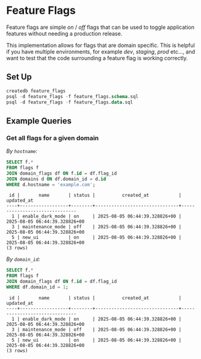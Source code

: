 # Feature Flags

Feature flags are simple _on_ / _off_ flags that can be used to toggle application features without needing a production release.

This implementation allows for flags that are domain specific. This is helpful if you have multiple environments, for example _dev_, _staging_, _prod_ etc...,
and want to test that the code surrounding a feature flag is working correctly.

## Set Up

```sql
createdb feature_flags
psql -d feature_flags -f feature_flags.schema.sql
psql -d feature_flags -f feature_flags.data.sql
```

## Example Queries

### Get all flags for a given domain

*By `hostname`:*

```sql
SELECT f.*
FROM flags f
JOIN domain_flags df ON f.id = df.flag_id
JOIN domains d ON df.domain_id = d.id
WHERE d.hostname = 'example.com';
```

```
 id |       name       | status |          created_at           |          updated_at
----+------------------+--------+-------------------------------+-------------------------------
  1 | enable_dark_mode | on     | 2025-08-05 06:44:39.328826+00 | 2025-08-05 06:44:39.328826+00
  3 | maintenance_mode | off    | 2025-08-05 06:44:39.328826+00 | 2025-08-05 06:44:39.328826+00
  5 | new_ui           | on     | 2025-08-05 06:44:39.328826+00 | 2025-08-05 06:44:39.328826+00
(3 rows)
```

*By `domain_id`:*

```sql
SELECT f.*
FROM flags f
JOIN domain_flags df ON f.id = df.flag_id
WHERE df.domain_id = 1;
```

```
 id |       name       | status |          created_at           |          updated_at
----+------------------+--------+-------------------------------+-------------------------------
  1 | enable_dark_mode | on     | 2025-08-05 06:44:39.328826+00 | 2025-08-05 06:44:39.328826+00
  3 | maintenance_mode | off    | 2025-08-05 06:44:39.328826+00 | 2025-08-05 06:44:39.328826+00
  5 | new_ui           | on     | 2025-08-05 06:44:39.328826+00 | 2025-08-05 06:44:39.328826+00
(3 rows)
```